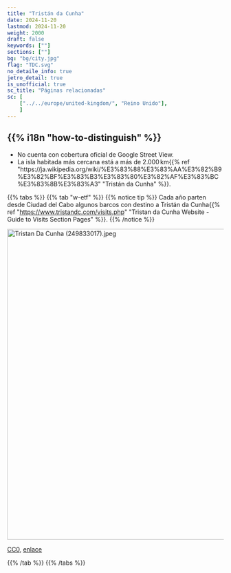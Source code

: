 ```yaml
---
title: "Tristán da Cunha"
date: 2024-11-20
lastmod: 2024-11-20
weight: 2000
draft: false
keywords: [""]
sections: [""]
bg: "bg/city.jpg"
flag: "TDC.svg"
no_detaile_info: true
jetro_detail: true
is_unofficial: true
sc_title: "Páginas relacionadas"
sc: [
    ["../../europe/united-kingdom/", "Reino Unido"],
    ]
---
```


<div class="main-desciption country-description">
    <h2 class="section-title">{{% i18n "how-to-distinguish" %}}</h2>
    <ul class="rule-list">
        <li class="no-evidence">No cuenta con cobertura oficial de Google Street View.</li>
        <li>La isla habitada más cercana está a más de 2.000 km{{% ref "https://ja.wikipedia.org/wiki/%E3%83%88%E3%83%AA%E3%82%B9%E3%82%BF%E3%83%B3%E3%83%80%E3%82%AF%E3%83%BC%E3%83%8B%E3%83%A3" "Tristán da Cunha" %}}.</li>
    </ul>
</div>

{{% tabs %}}
{{% tab "w-etf" %}}
{{% notice tip %}}
Cada año parten desde Ciudad del Cabo algunos barcos con destino a Tristán da Cunha{{% ref "https://www.tristandc.com/visits.php" "Tristan da Cunha Website - Guide to Visits Section Pages" %}}.
{{% /notice %}}
<div class="googlemap-if no-margin">
<p><a href="https://commons.wikimedia.org/wiki/File:Tristan_Da_Cunha_(249833017).jpeg#/media/File:Tristan_Da_Cunha_(249833017).jpeg"><img src="https://upload.wikimedia.org/wikipedia/commons/3/3f/Tristan_Da_Cunha_%28249833017%29.jpeg" alt="Tristan Da Cunha (249833017).jpeg" height="720" width="1280"></a></p><p><a href="http://creativecommons.org/publicdomain/zero/1.0/deed.en" title="Creative Commons Zero, Public Domain Dedication">CC0</a>, <a href="https://commons.wikimedia.org/w/index.php?curid=71325727">enlace</a></p>
</div>
{{% /tab %}}
{{% /tabs %}}
